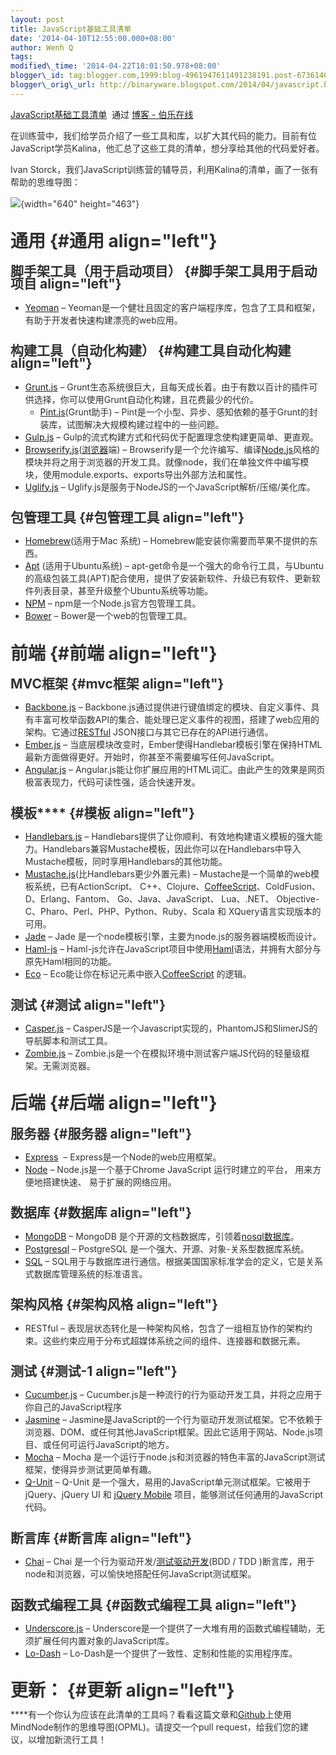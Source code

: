 ```yaml
--- 
layout: post 
title: JavaScript基础工具清单 
date: '2014-04-10T12:55:00.000+08:00' 
author: Wenh Q
tags:
modified\_time: '2014-04-22T18:01:50.978+08:00' 
blogger\_id: tag:blogger.com,1999:blog-4961947611491238191.post-6736146950853526271
blogger\_orig\_url: http://binaryware.blogspot.com/2014/04/javascript.html
---
```

[JavaScript基础工具清单](http://blog.jobbole.com/64771/)  通过 [博客 -
伯乐在线](http://blog.jobbole.com/)

<div dir="ltr"
style="color: #303030; font-size: 14px; line-height: 20px; margin-top: 15px;">

<div align="left">

在训练营中，我们给学员介绍了一些工具和库，以扩大其代码的能力。目前有位JavaScript学员Kalina，他汇总了这些工具的清单，想分享给其他的代码爱好者。

</div>

<div align="left">

Ivan
Storck，我们JavaScript训练营的辅导员，利用Kalina的清单，画了一张有帮助的思维导图：

</div>

<div>

![](http://ww3.sinaimg.cn/large/63918611gw1ef9tv36yxpj20xc0o5jst.jpg){width="640"
height="463"}

</div>

**通用** {#通用 align="left"}
========

脚手架工具（用于启动项目） {#脚手架工具用于启动项目 align="left"}
--------------------------

-   [Yeoman](http://yeoman.io/) – Yeoman是一个健壮且固定的客户端程序库，包含了工具和框架，有助于开发者快速构建漂亮的web应用。

构建工具（自动化构建） {#构建工具自动化构建 align="left"}
----------------------

-   [Grunt.js](http://gruntjs.com/) – Grunt生态系统很巨大，且每天成长着。由于有数以百计的插件可供选择，你可以使用Grunt自动化构建，且花费最少的代价。
    -   [Pint.js](http://www.pintjs.com/)(Grunt助手)
        – Pint是一个小型、异步、感知依赖的基于Grunt的封装库，试图解决大规模构建过程中的一些问题。
-   [Gulp.js](http://gulpjs.com/) – Gulp的流式构建方式和代码优于配置理念使构建更简单、更直观。
-   [Browserify.js](http://browserify.org/)([浏览器](http://blog.jobbole.com/12749/ "现代浏览器的工作原理")端)
    – Browserify是一个允许编写、编译[Node.js](http://blog.jobbole.com/1254/ "Node.js 究竟是什么？")风格的模块并将之用于浏览器的开发工具。就像node，我们在单独文件中编写模块，使用module.exports、exports导出外部方法和属性。
-   [Uglify.js](http://marijnhaverbeke.nl//uglifyjs) – Uglify.js是服务于NodeJS的一个JavaScript解析/压缩/美化库。

包管理工具 {#包管理工具 align="left"}
----------

-   [Homebrew](http://brew.sh/)(适用于Mac 系统)
    – Homebrew能安装你需要而苹果不提供的东西。
-   [Apt](https://help.ubuntu.com/12.04/serverguide/apt-get.html) (适用于Ubuntu系统)
    – apt-get命令是一个强大的命令行工具，与Ubuntu的高级包装工具(APT)配合使用，提供了安装新软件、升级已有软件、更新软件列表目录，甚至升级整个Ubuntu系统等功能。
-   [NPM](https://www.npmjs.org/) – npm是一个Node.js官方包管理工具。
-   [Bower](http://bower.io/) – Bower是一个web的包管理工具。

**前端** {#前端 align="left"}
========

MVC框架 {#mvc框架 align="left"}
-------

-   [Backbone.js](http://backbonejs.org/) –
    Backbone.js通过提供进行键值绑定的模块、自定义事件、具有丰富可枚举函数API的集合、能处理已定义事件的视图，搭建了web应用的架构。它通过[RESTful](http://blog.jobbole.com/41233/ "RESTful API 设计最佳实践") JSON接口与其它已存在的API进行通信。
-   [Ember.js](http://emberjs.com/) –
    当底层模块改变时，Ember使得Handlebar模板引擎在保持HTML最新方面做得更好。开始时，你甚至不需要编写任何JavaScript。
-   [Angular.js](http://angularjs.org/) – Angular.js能让你扩展应用的HTML词汇。由此产生的效果是网页极富表现力，代码可读性强，适合快速开发。

模板**** {#模板 align="left"}
--------

-   [Handlebars.js](http://handlebarsjs.com/) –
    Handlebars提供了让你顺利、有效地构建语义模板的强大能力。Handlebars兼容Mustache模板，因此你可以在Handlebars中导入Mustache模板，同时享用Handlebars的其他功能。
-   [Mustache.js](http://mustache.github.io/)(比Handlebars更少外置元素)
    – Mustache是一个简单的web模板系统，已有ActionScript、
    C++、Clojure、[CoffeeScript](http://blog.jobbole.com/29190 "初步了解 CoffeeScript")、ColdFusion、D、Erlang、Fantom、
    Go、Java、JavaScript、 Lua、.NET、
    Objective-C、Pharo、Perl、PHP、Python、Ruby、Scala 和
    XQuery语言实现版本的可用。
-   [Jade](http://jade-lang.com/) – Jade
    是一个node模板引擎，主要为node.js的服务器端模板而设计。
-   [Haml-js](https://github.com/creationix/haml-js) –
    Haml-js允许在JavaScript项目中使用[Haml](http://haml.info/)语法，并拥有大部分与原先Haml相同的功能。
-   [Eco](https://github.com/sstephenson/eco) –
    Eco能让你在标记元素中嵌入[CoffeeScript](http://coffeescript.org/) 的逻辑。

测试 {#测试 align="left"}
----

-   [Casper.js](http://casperjs.org/) –
    CasperJS是一个Javascript实现的，PhantomJS和SlimerJS的导航脚本和测试工具。
-   [Zombie.js](http://zombie.labnotes.org/) –
    Zombie.js是一个在模拟环境中测试客户端JS代码的轻量级框架。无需浏览器。

**后端** {#后端 align="left"}
========

服务器 {#服务器 align="left"}
------

-   [Express](http://expressjs.com/)  – Express是一个Node的web应用框架。
-   [Node](http://nodejs.org/) – Node.js是一个基于Chrome JavaScript
    运行时建立的平台， 用来方便地搭建快速、 易于扩展的网络应用。

数据库 {#数据库 align="left"}
------

-   [MongoDB](https://www.mongodb.org/) – MongoDB
    是个开源的文档数据库，引领着[nosql数据库](http://blog.jobbole.com/1344/ "8种Nosql数据库系统对比")。
-   [Postgresql](http://www.postgresql.org/) – PostgreSQL
    是一个强大、开源、对象-关系型数据库系统。
-   [SQL](http://www.sqlcourse.com/intro.html) –
    SQL用于与数据库进行通信。根据美国国家标准学会的定义，它是关系式数据库管理系统的标准语言。

架构风格 {#架构风格 align="left"}
--------

-   RESTful
    – 表现层状态转化是一种架构风格，包含了一组相互协作的架构约束。这些约束应用于分布式超媒体系统之间的组件、连接器和数据元素。

测试 {#测试-1 align="left"}
----

-   [Cucumber.js](https://github.com/cucumber/cucumber-js) – Cucumber.js是一种流行的行为驱动开发工具，并将之应用于你自己的JavaScript程序
-   [Jasmine](http://jasmine.github.io/) –
    Jasmine是JavaScript的一个行为驱动开发测试框架。它不依赖于浏览器、DOM、或任何其他JavaScript框架。因此它适用于网站、Node.js项目、或任何可运行JavaScript的地方。
-   [Mocha](http://visionmedia.github.io/mocha/) – Mocha
    是一个运行于node.js和浏览器的特色丰富的JavaScript测试框架，使得异步测试更简单有趣。
-   [Q-Unit](https://qunitjs.com/) – Q-Unit
    是一个强大，易用的JavaScript单元测试框架。它被用于jQuery、jQuery UI
    和 [jQuery
    Mobile](http://blog.jobbole.com/30216/ "用jQuery Mobile做HTML5移动应用的三个优缺点") 项目，能够测试任何通用的JavaScript代码。

断言库 {#断言库 align="left"}
------

-   [Chai](http://chaijs.com/) – Chai
    是一个行为驱动开发/[测试驱动开发](http://www.amazon.cn/dp/B0011AP332/?tag=vastwork-23 "测试驱动开发")(BDD
    / TDD
    )断言库，用于node和浏览器，可以愉快地搭配任何JavaScript测试框架。

函数式编程工具 {#函数式编程工具 align="left"}
--------------

-   [Underscore.js](http://underscorejs.org/) –
    Underscore是一个提供了一大堆有用的函数式编程辅助，无须扩展任何内置对象的JavaScript库。
-   [Lo-Dash](http://lodash.com/) –
    Lo-Dash是一个提供了一致性、定制和性能的实用程序库。

<div align="left">




</div>

**更新：** {#更新 align="left"}
==========

<div align="left">

****有一个你认为应该在此清单的工具吗？看看这篇文章和[Github](https://github.com/codefellows/jstools)上使用MindNode制作的思维导图(OPML)。请提交一个pull
request，给我们您的建议，以增加新流行工具！

</div>

</div>
